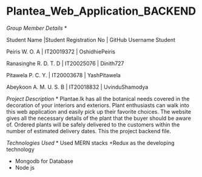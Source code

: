 # Plantea_Web_Application_BACKEND

 *Group Member Details* *

Student Name  |Student Registration No |  GitHub Username	Student

Peiris W. O. A | IT20019372 |  OshidhiePeiris

Ranasinghe R. D. T. D |	IT20025076 |  Dinith727

Pitawela P. C. Y. | IT20003678 |  YashPitawela	

Abeykoon A. M. U. S. B | IT20018832 | UvinduShamodya	

 *Project Description* *
Plantae.lk has all the botanical needs covered in the decoration of your interiors and exteriors. Plant enthusiasts can walk into this web application and easily pick up their favorite choices. The website gives all the necessary details of the plant that the buyer should be aware of. Ordered plants will be safely delivered to the customers within the number of estimated delivery dates. This the project backend file.


 *Technologies Used* *
Used MERN stacks +Redux as the developing technology
* Mongodb for Database
* Node js
